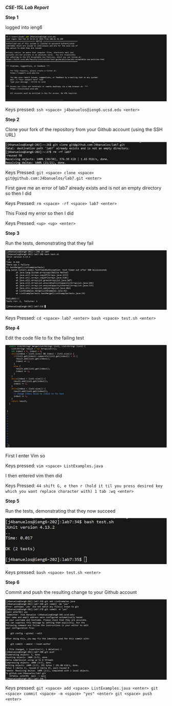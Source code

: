 ***CSE-15L Lab Report***

**Step 1**

logged into ieng6

![Image](LabReport4.1.png)

Keys pressed: `ssh <space> j4banuelos@ieng6.ucsd.edu <enter> `

**Step 2**

Clone your fork of the repository from your Github account (using the SSH URL)

![Image](LabReport4.2.png)

Keys Pressed: `git <space> clone <space> git@github.com:J4banuelos/lab7.git <enter>` 

First gave me an error of lab7 already exists and is not an empty directory so then I did 

Keys Pressed: `rm <space> -rf <space> lab7 <enter>`

This Fixed my error so then I did

Keys Pressed: `<up> <up> <enter>`


**Step 3**

Run the tests, demonstrating that they fail

![Image](LabReport4.3.png)

 Keys Pressed: `cd <space> lab7 <enter> bash <space> test.sh <enter>`

**Step 4**

Edit the code file to fix the failing test

![Image](LabReport4.4.png)

First I enter Vim so

Keys pressed: `vim <space> ListExamples.java`

I then entered vim then did 

Keys Pressed: `44 shift G, e then r (hold it til you press desired key which you want replace character with) 1 tab :wq <enter>`

**Step 5**

Run the tests, demonstrating that they now succeed

![Image](LabReport4.5.png)

Keys pressed: `bash <space> test.sh <enter>`

**Step 6**

Commit and push the resulting change to your Github account 

![Image](LabReport4.6.png)

Keys pressed: `git <space> add <space> ListExamples.java <enter> git <space> commit <space> -m <space> "yes" <enter> git <space> push <enter>`



